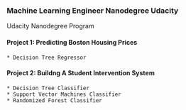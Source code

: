 ### Machine Learning Engineer Nanodegree Udacity
Udacity Nanodegree Program

#### Project 1: Predicting Boston Housing Prices
    * Decision Tree Regressor
 
#### Project 2: Buildng A Student Intervention System
    * Decision Tree Classifier
    * Support Vector Machines Classifier
    * Randomized Forest Classifier
